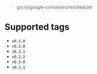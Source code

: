 > gcr.io/google-containers/rescheduler

# Supported tags
- `v0.1.0`
- `v0.2.0`
- `v0.2.1`
- `v0.2.2`
- `v0.3.0`
- `v0.3.1`
